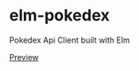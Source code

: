 # elm-pokedex
Pokedex Api Client built with Elm

[Preview](https://dev-danilosilva.github.io/elm-pokedex/)

